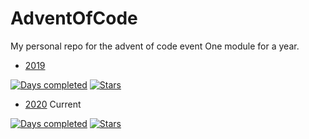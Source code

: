 # AdventOfCode

My personal repo for the advent of code event
One module for a year.

* [2019](2019/README.md)

[![Days completed](https://img.shields.io/badge/Days%20completed-11-blue)](2019)
[![Stars](https://img.shields.io/badge/⭐️-19-yellow)]()

* [2020](2020/README.md) Current

[![Days completed](https://img.shields.io/badge/Days%20completed-3-blue)](2020)
[![Stars](https://img.shields.io/badge/⭐️-6-yellow)]()